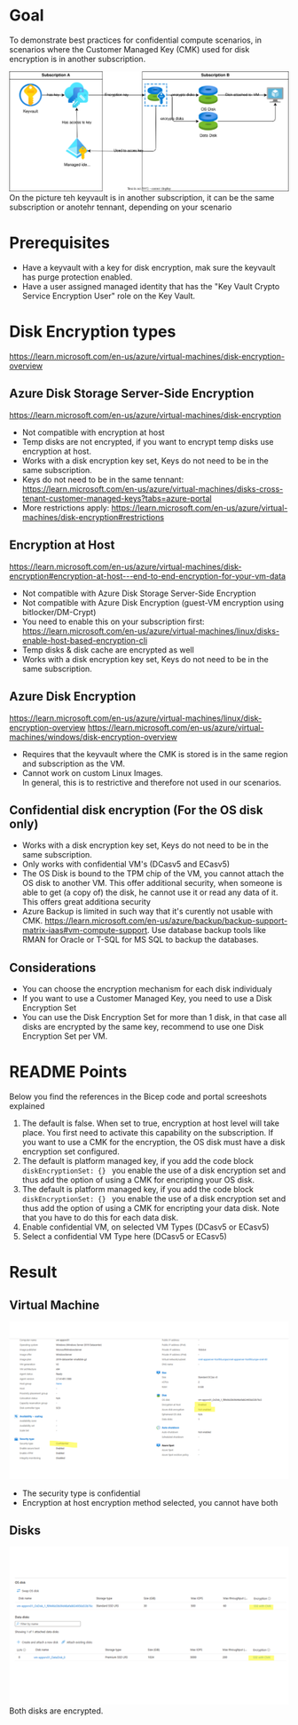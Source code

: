# Goal
To demonstrate best practices for confidential compute scenarios, in scenarios where the Customer Managed Key (CMK) used for disk encryption is in another subscription.  

![alt text](./images/Goal_CrossSubscription.drawio.svg "A title")
On the picture teh keyvault is in another subscription, it can be the same subscription or anotehr tennant, depending on your scenario

# Prerequisites
- Have a keyvault with a key for disk encryption, mak sure the keyvault has purge protection enabled.
- Have a user assigned managed identity that has the "Key Vault Crypto Service Encryption User" role on the Key Vault.

# Disk Encryption types
https://learn.microsoft.com/en-us/azure/virtual-machines/disk-encryption-overview
## Azure Disk Storage Server-Side Encryption
https://learn.microsoft.com/en-us/azure/virtual-machines/disk-encryption
- Not compatible with encryption at host
- Temp disks are not encrypted, if you want to encrypt temp disks use encryption at host.
- Works with a disk encryption key set, Keys do not need to be in the same subscription.
- Keys do not need to be in the same tennant: https://learn.microsoft.com/en-us/azure/virtual-machines/disks-cross-tenant-customer-managed-keys?tabs=azure-portal
- More restrictions apply: https://learn.microsoft.com/en-us/azure/virtual-machines/disk-encryption#restrictions


## Encryption at Host
https://learn.microsoft.com/en-us/azure/virtual-machines/disk-encryption#encryption-at-host---end-to-end-encryption-for-your-vm-data
- Not compatible with Azure Disk Storage Server-Side Encryption
- Not compatible with Azure Disk Encryption (guest-VM encryption using bitlocker/DM-Crypt)
- You need to enable this on your subscription first: https://learn.microsoft.com/en-us/azure/virtual-machines/linux/disks-enable-host-based-encryption-cli 
- Temp disks & disk cache are encrypted as well
- Works with a disk encryption key set, Keys do not need to be in the same subscription.

## Azure Disk Encryption
https://learn.microsoft.com/en-us/azure/virtual-machines/linux/disk-encryption-overview
https://learn.microsoft.com/en-us/azure/virtual-machines/windows/disk-encryption-overview



- Requires that the keyvault where the CMK is stored is in the same region and subscription as the VM.
- Cannot work on custom Linux Images.  
In general, this is to restrictive and therefore not used in our scenarios.

## Confidential disk encryption (For the OS disk only)
- Works with a disk encryption key set, Keys do not need to be in the same subscription.
- Only works with confidential VM's (DCasv5 and ECasv5)
- The OS Disk is bound to the TPM chip of the VM, you cannot attach the OS disk to another VM.  This offer additional security, when someone is able to get (a copy of) the disk, he cannot use it or read any data of it.
This offers great additiona security
- Azure Backup is limited in such way that it's curently not usable with CMK. https://learn.microsoft.com/en-us/azure/backup/backup-support-matrix-iaas#vm-compute-support.  Use database backup tools like RMAN for Oracle or T-SQL for MS SQL to backup the databases.


## Considerations
- You can choose the encryption mechanism for each disk individualy
- If you want to use a Customer Managed Key, you need to use a Disk Encryption Set
- You can use the Disk Encryption Set for more than 1 disk, in that case all disks are encrypted by the same key, recommend to use one Disk Encryption Set per VM.

# README Points
Below you find the references in the Bicep code and portal screeshots explained
1. The default is false.  When set to true, encryption at host level will take place.  You first need to activate this capability on the subscription.  If you want to use a CMK for the encryption, the OS disk must have a disk encryption set configured.
1. The default is platform managed key, if you add the code block `diskEncryptionSet: {} ` you enable the use of a disk encryption set and thus add the option of using a CMK for encripting your OS disk.
1.  The default is platform managed key, if you add the code block `diskEncryptionSet: {} ` you enable the use of a disk encryption set and thus add the option of using a CMK for encripting your data disk.  Note that you have to do this for each data disk.
1. Enable confidential VM, on selected VM Types (DCasv5 or ECasv5)
1. Select a confidential VM Type here (DCasv5 or ECasv5)

# Result
## Virtual Machine
![alt text](./images/PortalVM.png "Title")
- The security type is confidential
- Encryption at host encryption method selected, you cannot have both

## Disks
![alt text](./images/PortalDisk.png "Title")
Both disks are encrypted.